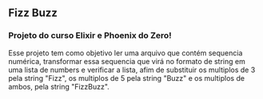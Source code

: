 ## Fizz Buzz
### Projeto do curso Elixir e Phoenix do Zero!

Esse projeto tem como objetivo ler uma arquivo que contém sequencia numérica, transformar essa sequencia que virá no formato de string em uma lista de numbers e verificar a lista, afim de substituir os multiplos de 3 pela string "Fizz", os multiplos de 5 pela string "Buzz" e os multiplos de ambos, pela string "FizzBuzz".